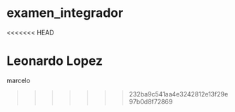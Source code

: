 # examen_integrador
<<<<<<< HEAD

Leonardo Lopez
=======
marcelo
>>>>>>> 232ba9c541aa4e3242812e13f29e97b0d8f72869
